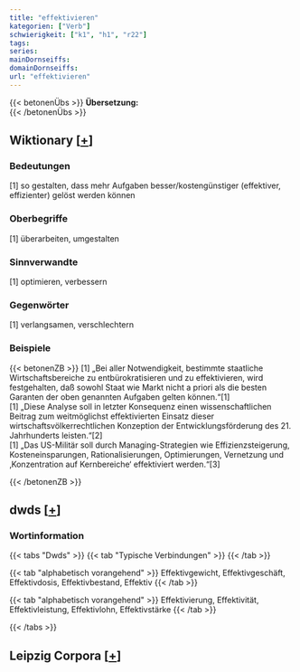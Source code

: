 ```yaml
---
title: "effektivieren"
kategorien: ["Verb"]
schwierigkeit: ["k1", "h1", "r22"]
tags:
series:
mainDornseiffs:
domainDornseiffs:
url: "effektivieren"
---
```


{{< betonenÜbs >}}
**Übersetzung:**  
{{< /betonenÜbs >}}

## Wiktionary [[+](https://de.wiktionary.org/wiki/effektivieren)]

### Bedeutungen
[1] so gestalten, dass mehr Aufgaben besser/kostengünstiger (effektiver, effizienter) gelöst werden können  

### Oberbegriffe
[1] überarbeiten, umgestalten  

### Sinnverwandte
[1] optimieren, verbessern  

### Gegenwörter
[1] verlangsamen, verschlechtern  

### Beispiele
{{< betonenZB >}}
[1] „Bei aller Notwendigkeit, bestimmte staatliche Wirtschaftsbereiche zu entbürokratisieren und zu effektivieren, wird festgehalten, daß sowohl Staat wie Markt nicht a priori als die besten Garanten der oben genannten Aufgaben gelten können.“[1]  
[1] „Diese Analyse soll in letzter Konsequenz einen wissenschaftlichen Beitrag zum weitmöglichst effektivierten Einsatz dieser wirtschaftsvölkerrechtlichen Konzeption der Entwicklungsförderung des 21. Jahrhunderts leisten.“[2]  
[1] „Das US-Militär soll durch Managing-Strategien wie Effizienzsteigerung, Kosteneinsparungen, Rationalisierungen, Optimierungen, Vernetzung und ‚Konzentration auf Kernbereiche‘ effektiviert werden.“[3]  

{{< /betonenZB >}}


## dwds [[+](https://www.dwds.de/wb/effektivieren)]

### Wortinformation
{{< tabs "Dwds" >}}
{{< tab "Typische Verbindungen" >}}
{{< /tab >}}

{{< tab "alphabetisch vorangehend" >}}
Effektivgewicht, Effektivgeschäft, Effektivdosis, Effektivbestand, Effektiv
{{< /tab >}}

{{< tab "alphabetisch vorangehend" >}}
Effektivierung, Effektivität, Effektivleistung, Effektivlohn, Effektivstärke
{{< /tab >}}

{{< /tabs >}}

## Leipzig Corpora [[+](https://corpora.uni-leipzig.de/en/res?word=effektivieren&corpusId=deu_newscrawl-public_2018)]

